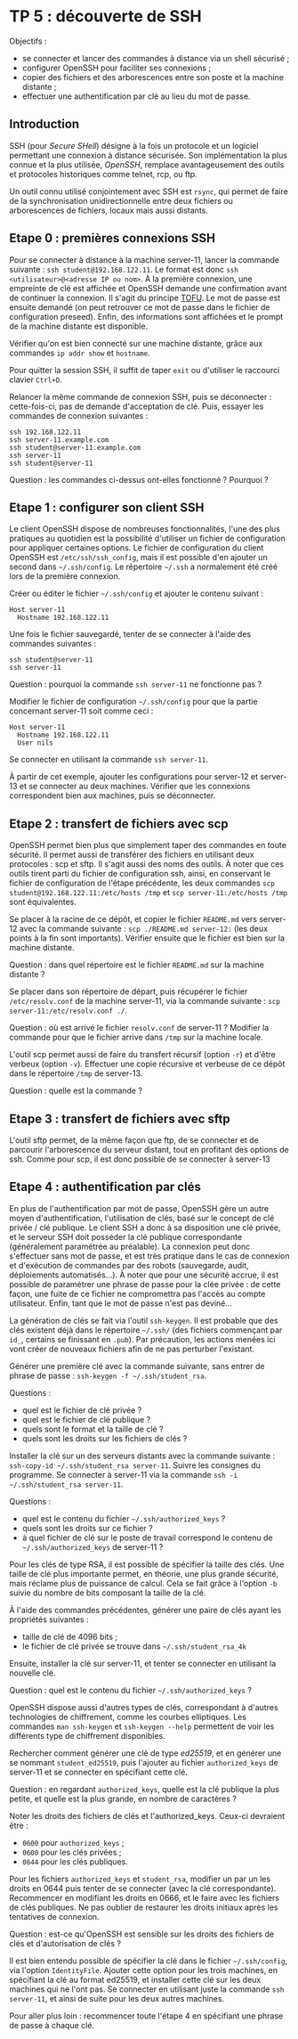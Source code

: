# TP 5 : découverte de SSH

Objectifs :

- se connecter et lancer des commandes à distance via un shell sécurisé ;
- configurer OpenSSH pour faciliter ses connexions ;
- copier des fichiers et des arborescences entre son poste et la machine
  distante ;
- effectuer une authentification par clé au lieu du mot de passe.

## Introduction

SSH (pour *Secure SHell*) désigne à la fois un protocole et un logiciel
permettant une connexion à distance sécurisée. Son implémentation la plus
connue et la plus utilisée, *OpenSSH*, remplace avantageusement des outils et
protocoles historiques comme telnet, rcp, ou ftp.

Un outil connu utilisé conjointement avec SSH est `rsync`, qui permet de faire
de la synchronisation unidirectionnelle entre deux fichiers ou arborescences de
fichiers, locaux mais aussi distants.

## Etape 0 : premières connexions SSH

Pour se connecter à distance à la machine server-11, lancer la commande
suivante : `ssh student@192.168.122.11`. Le format est donc `ssh
<utilisateur>@<adresse IP ou nom>`. À la première connexion, une empreinte de
clé est affichée et OpenSSH demande une confirmation avant de continuer la
connexion. Il s'agit du principe
[TOFU](https://en.wikipedia.org/wiki/Trust_on_first_use). Le mot de passe est
ensuite demandé (on peut retrouver ce mot de passe dans le fichier de
configuration preseed). Enfin, des informations sont affichées et le prompt de
la machine distante est disponible.

Vérifier qu'on est bien connecté sur une machine distante, grâce aux commandes
`ip addr show` et `hostname`.

Pour quitter la session SSH, il suffit de taper `exit` ou d'utiliser le
raccourci clavier `Ctrl+D`.

Relancer la même commande de connexion SSH, puis se déconnecter :
cette-fois-ci, pas de demande d'acceptation de clé.
Puis, essayer les commandes de connexion suivantes :

```
ssh 192.168.122.11
ssh server-11.example.com
ssh student@server-11.example.com
ssh server-11
ssh student@server-11
```

Question : les commandes ci-dessus ont-elles fonctionné ? Pourquoi ?

## Etape 1 : configurer son client SSH

Le client OpenSSH dispose de nombreuses fonctionnalités, l'une des plus
pratiques au quotidien est la possibilité d'utiliser un fichier de
configuration pour appliquer certaines options. Le fichier de configuration du
client OpenSSH est `/etc/ssh/ssh_config`, mais il est possible d'en ajouter un
second dans `~/.ssh/config`. Le répertoire `~/.ssh` a normalement été créé lors
de la première connexion.

Créer ou éditer le fichier `~/.ssh/config` et ajouter le contenu suivant :

```
Host server-11
  Hostname 192.168.122.11
```

Une fois le fichier sauvegardé, tenter de se connecter à l'aide des commandes
suivantes :

```
ssh student@server-11
ssh server-11
```

Question : pourquoi la commande `ssh server-11` ne fonctionne pas ?

Modifier le fichier de configuration `~/.ssh/config` pour que la partie
concernant server-11 soit comme ceci :

```
Host server-11
  Hostname 192.168.122.11
  User nils
```

Se connecter en utilisant la commande `ssh server-11`.

À partir de cet exemple, ajouter les configurations pour server-12 et server-13
et se connecter au deux machines. Vérifier que les connexions correspondent
bien aux machines, puis se déconnecter.

## Etape 2 : transfert de fichiers avec scp

OpenSSH permet bien plus que simplement taper des commandes en toute sécurité.
Il permet aussi de transférer des fichiers en utilisant deux protocoles : scp
et sftp. Il s'agit aussi des noms des outils. À noter que ces outils tirent
parti du fichier de configuration ssh, ainsi, en conservant le fichier de
configuration de l'étape précédente, les deux commandes `scp
student@192.168.122.11:/etc/hosts /tmp` et `scp server-11:/etc/hosts /tmp` sont
équivalentes.

Se placer à la racine de ce dépôt, et copier le fichier `README.md` vers
server-12 avec la commande suivante : `scp ./README.md server-12:` (les deux
points à la fin sont importants). Vérifier ensuite que le fichier est bien sur
la machine distante.

Question : dans quel répertoire est le fichier `README.md` sur la machine
distante ?

Se placer dans son répertoire de départ, puis récupérer le fichier
`/etc/resolv.conf` de la machine server-11, via la commande suivante : `scp
server-11:/etc/resolv.conf ./`.

Question : où est arrivé le fichier `resolv.conf` de server-11 ? Modifier la
commande pour que le fichier arrive dans `/tmp` sur la machine locale.

L'outil scp permet aussi de faire du transfert récursif (option `-r`) et d'être
verbeux (option `-v`). Effectuer une copie récursive et verbeuse de ce dépôt
dans le répertoire `/tmp` de server-13.

Question : quelle est la commande ?

## Etape 3 : transfert de fichiers avec sftp

L'outil sftp permet, de la même façon que ftp, de se connecter et de parcourir
l'arborescence du serveur distant, tout en profitant des options de ssh. Comme
pour scp, il est donc possible de se connecter à server-13

## Etape 4 : authentification par clés

En plus de l'authentification par mot de passe, OpenSSH gère un autre moyen
d'authentification, l'utilisation de clés, basé sur le concept de clé privée /
clé publique. Le client SSH a donc à sa disposition une clé privée, et le
serveur SSH doit posséder la clé publique correspondante (généralement
paramétrée au préalable). La connexion peut donc s'effectuer sans mot de passe,
et est très pratique dans le cas de connexion et d'exécution de commandes par
des robots (sauvegarde, audit, déploiements automatisés...). À noter que pour
une sécurité accrue, il est possible de paramétrer une phrase de passe pour la
clée privée : de cette façon, une fuite de ce fichier ne compromettra pas
l'accès au compte utilisateur. Enfin, tant que le mot de passe n'est pas
deviné...

La génération de clés se fait via l'outil `ssh-keygen`. Il est probable que des
clés existent déjà dans le répertoire `~/.ssh/` (des fichiers commençant par
`id_`, certains se finissant en `.pub`). Par précaution, les actions menées ici
vont créer de nouveaux fichiers afin de ne pas perturber l'existant.

Générer une première clé avec la commande suivante, sans entrer de phrase de
passe : `ssh-keygen -f ~/.ssh/student_rsa`.

Questions :
- quel est le fichier de clé privée ?
- quel est le fichier de clé publique ?
- quels sont le format et la taille de clé ?
- quels sont les droits sur les fichiers de clés ?

Installer la clé sur un des serveurs distants avec la commande suivante :
`ssh-copy-id ~/.ssh/student_rsa server-11`. Suivre les consignes du
programme. Se connecter à server-11 via la commande `ssh -i
~/.ssh/student_rsa server-11`.

Questions :
- quel est le contenu du fichier `~/.ssh/authorized_keys` ?
- quels sont les droits sur ce fichier ?
- à quel fichier de clé sur le poste de travail correspond le contenu de
  `~/.ssh/authorized_keys` de server-11 ?

Pour les clés de type RSA, il est possible de spécifier la taille des clés. Une
taille de clé plus importante permet, en théorie, une plus grande sécurité,
mais réclame plus de puissance de calcul. Cela se fait grâce à l'option `-b`
suivie du nombre de bits composant la taille de la clé.

À l'aide des commandes précédentes, générer une paire de clés ayant les
propriétés suivantes :
- taille de clé de 4096 bits ;
- le fichier de clé privée se trouve dans `~/.ssh/student_rsa_4k`

Ensuite, installer la clé sur server-11, et tenter se connecter en utilisant la
nouvelle clé.

Question : quel est le contenu du fichier `~/.ssh/authorized_keys` ?

OpenSSH dispose aussi d'autres types de clés, correspondant à d'autres
technologies de chiffrement, comme les courbes elliptiques. Les commandes `man
ssh-keygen` et `ssh-keygen --help` permettent de voir les différents type de
chiffrement disponibles.

Rechercher comment générer une clé de type *ed25519*, et en générer une se
nommant `student_ed25519`, puis l'ajouter au fichier `authorized_keys` de
server-11 et se connecter en spécifiant cette clé.

Question : en regardant `authorized_keys`, quelle est la clé publique la plus
petite, et quelle est la plus grande, en nombre de caractères ?

Noter les droits des fichiers de clés et l'authorized_keys. Ceux-ci devraient
être :

- `0600` pour `authorized_keys` ;
- `0600` pour les clés privées ;
- `0644` pour les clés publiques.

Pour les fichiers `authorized_keys` et `student_rsa`, modifier un par un les
droits en 0644 puis tenter de se connecter (avec la clé correspondante).
Recommencer en modifiant les droits en 0666, et le faire avec les fichiers de
clés publiques. Ne pas oublier de restaurer les droits initiaux après les
tentatives de connexion.

Question : est-ce qu'OpenSSH est sensible sur les droits des fichiers de clés
et d'autorisation de clés ?

Il est bien entendu possible de spécifier la clé dans le fichier
`~/.ssh/config`, via l'option `IdentityFile`. Ajouter cette option pour les
trois machines, en spécifiant la clé au format ed25519, et installer cette clé
sur les deux machines qui ne l'ont pas. Se connecter en utilisant juste la
commande `ssh server-11`, et ainsi de suite pour les deux autres machines.

Pour aller plus loin : recommencer toute l'étape 4 en spécifiant une phrase de
passe à chaque clé.
